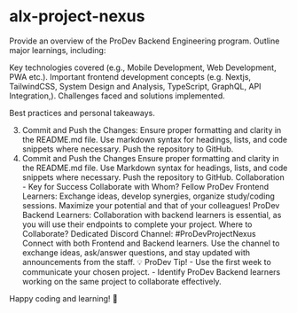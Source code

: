 # alx-project-nexus
Provide an overview of the ProDev Backend Engineering program.
Outline major learnings, including:

Key technologies covered (e.g., Mobile Development, Web Development, PWA etc.).
Important frontend development concepts (e.g. Nextjs, TailwindCSS, System Design and Analysis, TypeScript, GraphQL, API Integration,).
Challenges faced and solutions implemented.

Best practices and personal takeaways.

3. Commit and Push the Changes:
Ensure proper formatting and clarity in the README.md file.
Use markdown syntax for headings, lists, and code snippets where necessary.
Push the repository to GitHub.
3. Commit and Push the Changes
Ensure proper formatting and clarity in the README.md file.
Use Markdown syntax for headings, lists, and code snippets where necessary.
Push the repository to GitHub.
Collaboration - Key for Success
Collaborate with Whom?
Fellow ProDev Frontend Learners: Exchange ideas, develop synergies, organize study/coding sessions. Maximize your potential and that of your colleagues!
ProDev Backend Learners: Collaboration with backend learners is essential, as you will use their endpoints to complete your project.
Where to Collaborate?
Dedicated Discord Channel: #ProDevProjectNexus
Connect with both Frontend and Backend learners.
Use the channel to exchange ideas, ask/answer questions, and stay updated with announcements from the staff.
💡 ProDev Tip! - Use the first week to communicate your chosen project. - Identify ProDev Backend learners working on the same project to collaborate effectively.

Happy coding and learning! 🚀
